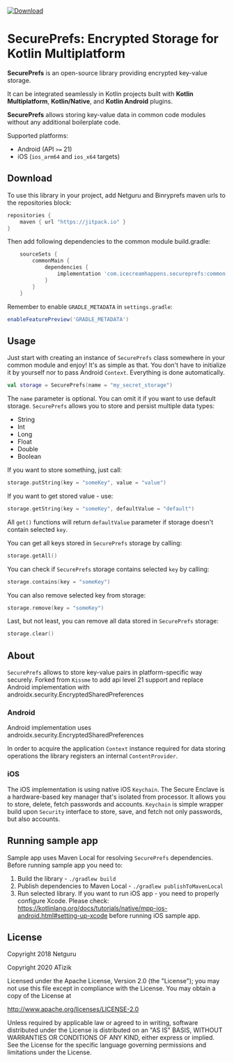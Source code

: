 [ ![Download](https://api.bintray.com/packages/atizik/maven/SecurePrefs/images/download.svg) ](https://bintray.com/atizik/maven/SecurePrefs/_latestVersion)
# SecurePrefs: Encrypted Storage for Kotlin Multiplatform




**SecurePrefs** is an open-source library providing encrypted key-value storage.

It can be integrated seamlessly in Kotlin projects built with **Kotlin Multiplatform**, **Kotlin/Native**, and **Kotlin Android** plugins.

**SecurePrefs** allows storing key-value data in common code modules without any additional boilerplate code.

Supported platforms:
- Android (API `>=` 21)
- iOS (`ios_arm64` and `ios_x64` targets)

## Download
To use this library in your project, add Netguru and Binryprefs maven urls to the repositories block:
```groovy
repositories {
    maven { url "https://jitpack.io" }
}
```

Then add following dependencies to the common module build.gradle:
```groovy
    sourceSets {
        commonMain {
            dependencies {
                implementation 'com.icecreamhappens.secureprefs:common:0.4.0'     
            }
        }
    }
```

Remember to enable `GRADLE_METADATA` in `settings.gradle`:
```groovy
enableFeaturePreview('GRADLE_METADATA')
```
## Usage
Just start with creating an instance of `SecurePrefs` class somewhere in your common module and enjoy! It's as simple as that.
You don't have to initialize it by yourself nor to pass Android `Context`. Everything is done automatically.
```kotlin
val storage = SecurePrefs(name = "my_secret_storage")
```
The `name` parameter is optional. You can omit it if you want to use default storage.
`SecurePrefs` allows you to store and persist multiple data types:
- String
- Int
- Long
- Float
- Double
- Boolean 

If you want to store something, just call:
```kotlin
storage.putString(key = "someKey", value = "value")
```

If you want to get stored value - use:
```kotlin
storage.getString(key = "someKey", defaultValue = "default")
```

All `get()` functions will return `defaultValue` parameter if storage doesn't contain selected `key`.

You can get all keys stored in `SecurePrefs` storage by calling:
```kotlin
storage.getAll()
```

You can check if `SecurePrefs` storage contains selected `key` by calling:
```kotlin
storage.contains(key = "someKey")
```

You can also remove selected key from storage:
```kotlin
storage.remove(key = "someKey")
```

Last, but not least, you can remove all data stored in `SecurePrefs` storage:
```kotlin
storage.clear()
```

## About
`SecurePrefs` allows to store key-value pairs in platform-specific way securely.
Forked from `Kissme` to add api level 21 support and replace Android implementation with androidx.security.EncryptedSharedPreferences

### Android
Android implementation uses androidx.security.EncryptedSharedPreferences

In order to acquire the application `Context` instance required for data storing operations the library registers an internal 
 `ContentProvider`.

### iOS
The iOS implementation is using native iOS `Keychain`. The Secure Enclave is a hardware-based key manager that's isolated from processor. It allows you to store, delete, fetch passwords and accounts. 
`Keychain` is simple wrapper build upon `Security` interface to store, save, and fetch not only passwords, but also accounts.

## Running sample app
Sample app uses Maven Local for resolving `SecurePrefs` dependencies. Before running sample app you need to:
1. Build the library - `./gradlew build`
2. Publish dependencies to Maven Local - `./gradlew publishToMavenLocal`
3. Run selected library. If you want to run iOS app - you need to properly configure Xcode.
 Please check: https://kotlinlang.org/docs/tutorials/native/mpp-ios-android.html#setting-up-xcode before running iOS sample app.
 

## License

Copyright 2018 Netguru

Copyright 2020 ATizik

Licensed under the Apache License, Version 2.0 (the "License");
you may not use this file except in compliance with the License.
You may obtain a copy of the License at

   http://www.apache.org/licenses/LICENSE-2.0

Unless required by applicable law or agreed to in writing, software
distributed under the License is distributed on an "AS IS" BASIS,
WITHOUT WARRANTIES OR CONDITIONS OF ANY KIND, either express or implied.
See the License for the specific language governing permissions and
limitations under the License.
